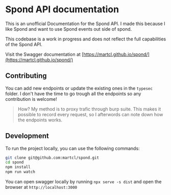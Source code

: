 # Spond API documentation

This is an unofficial Documentation for the Spond API. I made this because I like Spond and want to use Spond events out side of spond.  

This codebase is a work in progress and does not reflect the full capabilities of the Spond API.

Visit the Swagger documentation at [https://martcl.github.io/spond/](https://martcl.github.io/spond/)



## Contributing

You can add new endpoints or update the existing ones in the `typesec` folder. I don't have the time to go trough all the endpoints so any contribution is welcome!

> How? My method is to proxy trafic through burp suite. This makes it possible to record every request, so I afterwords can note down how the endpoints works.

## Development 

To run the project locally, you can use the following commands:

```bash
git clone git@github.com:martcl/spond.git
cd spond
npm install
npm run watch
```

You can open swagger locally by running `npx serve -s dist` and open the browser at `http://localhost:3000`
